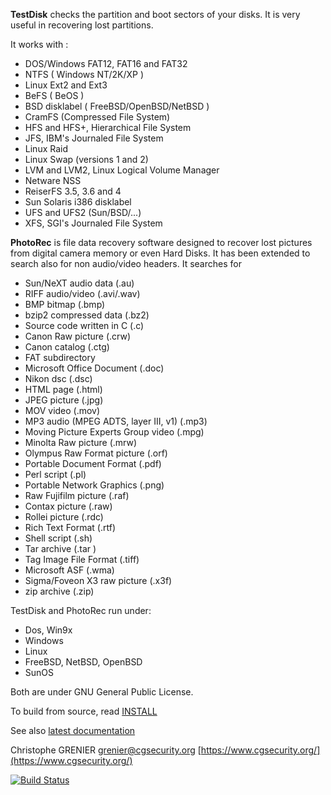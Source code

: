 **TestDisk** checks the partition and boot sectors of your disks.
It is very useful in recovering lost partitions.

It works with :

- DOS/Windows FAT12, FAT16 and FAT32
- NTFS ( Windows NT/2K/XP )
- Linux Ext2 and Ext3
- BeFS ( BeOS )
- BSD disklabel ( FreeBSD/OpenBSD/NetBSD )
- CramFS (Compressed File System)
- HFS and HFS+, Hierarchical File System
- JFS, IBM's Journaled File System
- Linux Raid
- Linux Swap (versions 1 and 2)
- LVM and LVM2, Linux Logical Volume Manager
- Netware NSS
- ReiserFS 3.5, 3.6 and 4
- Sun Solaris i386 disklabel
- UFS and UFS2 (Sun/BSD/...)
- XFS, SGI's Journaled File System

**PhotoRec** is file data recovery software designed to recover
lost pictures from digital camera memory or even Hard Disks.
It has been extended to search also for non audio/video headers.
It searches for

- Sun/NeXT audio data (.au)
- RIFF audio/video (.avi/.wav)
- BMP bitmap (.bmp)
- bzip2 compressed data (.bz2)
- Source code written in C (.c)
- Canon Raw picture (.crw)
- Canon catalog (.ctg)
- FAT subdirectory
- Microsoft Office Document (.doc)
- Nikon dsc (.dsc)
- HTML page (.html)
- JPEG picture (.jpg)
- MOV video (.mov)
- MP3 audio (MPEG ADTS, layer III, v1) (.mp3)
- Moving Picture Experts Group video (.mpg)
- Minolta Raw picture (.mrw)
- Olympus Raw Format picture (.orf)
- Portable Document Format (.pdf)
- Perl script (.pl)
- Portable Network Graphics (.png)
- Raw Fujifilm picture (.raf)
- Contax picture (.raw)
- Rollei picture (.rdc)
- Rich Text Format (.rtf)
- Shell script (.sh)
- Tar archive (.tar )
- Tag Image File Format (.tiff)
- Microsoft ASF (.wma)
- Sigma/Foveon X3 raw picture (.x3f)
- zip archive (.zip)

TestDisk and PhotoRec run under:

- Dos, Win9x
- Windows
- Linux
- FreeBSD, NetBSD, OpenBSD
- SunOS

Both are under GNU General Public License.

To build from source, read [INSTALL](INSTALL)

See also [latest documentation](https://github.com/cgsecurity/testdisk_documentation)

Christophe GRENIER
[grenier@cgsecurity.org](mailto:grenier@cgsecurity.org)
[https://www.cgsecurity.org/](https://www.cgsecurity.org/)

[![Build Status](https://travis-ci.org/cgsecurity/testdisk.svg?branch=master)](https://travis-ci.org/cgsecurity/testdisk)
